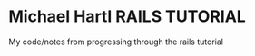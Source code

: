 Michael Hartl RAILS TUTORIAL
============================

My code/notes from progressing through the rails tutorial
